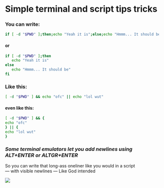 # Simple terminal and script tips tricks
### You can write:
```bash
if [ -d "$PWD" ];then;echo "Yeah it is";else;echo "Hmmm... It should be";fi
```

#### or

```bash
if [ -d "$PWD" ];then
   echo "Yeah it is"
else
   echo "Hmmm... It should be"
fi
```

### Like this:

```bash
[ -d "$PWD" ] && echo "ofc" || echo "lol wut"

```

#### even like this:

```bash
[ -d "$PWD" ] && {
echo "ofc"
} || {
echo "lol wut"
}
```

### *Some terminal emulators let you add newlines using ALT+ENTER or ALTGR+ENTER*

So you can write that long-ass oneliner like you would in a script <br> — with visible newlines — Like God intended


![](https://imma.gr/110386xb8eef.jpg)

